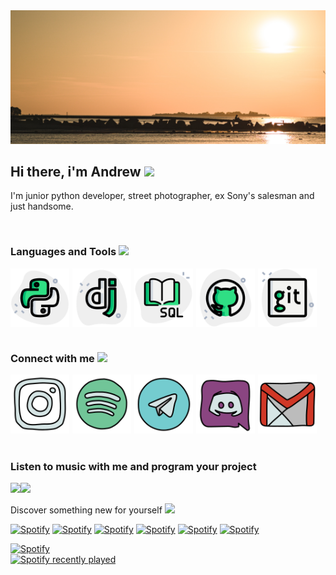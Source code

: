 <img src="./assets/cover.jpg" alt="Python">

## Hi there, i'm Andrew <img src="https://media.giphy.com/media/hvRJCLFzcasrR4ia7z/giphy.gif" width="25px">

I'm junior python developer, street photographer, ex Sony's salesman and just handsome.

<br>

### Languages and Tools <img src="https://media.giphy.com/media/XT9HMdwmpHqqOu1f1a/giphy.gif" width="25px">

<div style="display: flex; flex-wrap: wrap;">
  <img src="./assets/image-8.png" alt="Python" style="max-width: 94px; height: auto; margin-right: 5px;">
  <img src="./assets/image-7.png" alt="Django" style="max-width: 94px; height: auto; margin-right: 5px;">
  <img src="./assets/image-9.png" alt="SQL" style="max-width: 94px; height: auto; margin-right: 5px;">
  <img src="./assets/image-10.png" alt="GitHub" style="max-width: 94px; height: auto; margin-right: 5px;">
  <img src="./assets/image-11.png" alt="GitHub" style="max-width: 94px; height: auto; margin-right: 5px;">
</div>

<br>

### Connect with me <img src="https://media.giphy.com/media/v1.Y2lkPTc5MGI3NjExd2NzYXM4MWZzd3pveXAxZncxaGcyNGJxbmIxZm0wYzh3bWg0MTRscCZlcD12MV9pbnRlcm5hbF9naWZfYnlfaWQmY3Q9Zw/QSz4qjPPIkt2TWDd8N/giphy.gif" width="25px">

<div style="display: flex; flex-wrap: wrap;">
  <a href="https://www.instagram.com/drew.raw/" style="display: block; margin-right: 5px;">
    <img src="./assets/image-2.png" alt="Instagram link" style="max-width: 94px; height: auto;">
  </a>
  <a href="https://open.spotify.com/user/ldt15dbuezwabm7lje2sl6sam" style="display: block; margin-right: 5px;">
    <img src="./assets/image-6.png" alt="Spotify link" style="max-width: 94px; height: auto;">
  </a>
  <a href="https://t.me/furturnax/" style="display: block; margin-right: 5px;">
    <img src="./assets/image-1.png" alt="Telegram link" style="max-width: 94px; height: auto;">
  </a>
  <a href="https://discord.com/users/furturna" style="display: block; margin-right: 5px;">
    <img src="./assets/image-3.png" alt="Discord link" style="max-width: 94px; height: auto;">
  </a>
  <a href="mailto:furturnax@gmail.com" style="display: block;">
    <img src="./assets/image-5.png" alt="Discord link" style="max-width: 94px; height: auto;">
  </a>
</div>

<br>

### Listen to music with me and program your project

<img src="https://media.giphy.com/media/v1.Y2lkPTc5MGI3NjExcWRqMTlsem9yM292b216eXMwbTBjb3hiZDdocnJ4dmczZGkzeWEyZSZlcD12MV9pbnRlcm5hbF9naWZfYnlfaWQmY3Q9cw/gF2GW1BYjTdfoaKNtu/giphy.gif" width="240px"><img src="https://media.giphy.com/media/v1.Y2lkPTc5MGI3NjExZHVzYzF2MXQ2cjRibWdoajNrbTNzcW01bGF4NHF4dHduemY3ZTloeiZlcD12MV9pbnRlcm5hbF9naWZfYnlfaWQmY3Q9cw/5nqQZQyMNQMjrDVvSE/giphy.gif" width="240px">

Discover something new for yourself <img src="https://media.giphy.com/media/v1.Y2lkPTc5MGI3NjExdGhmdG4zNmRkN2hoeWtsZm1qZXBnNWN0ZXM3bHhicGNzNjQ2M3QwcyZlcD12MV9pbnRlcm5hbF9naWZfYnlfaWQmY3Q9cw/LsVTr9FSIMLox6e3Qw/giphy.gif" width="25px">

[![Spotify](https://img.shields.io/badge/Release%20radar-71C598?style=flat-square)](https://open.spotify.com/playlist/37i9dQZEVXbmqd45k6rn2I)
[![Spotify](https://img.shields.io/badge/Ez%20Dubstep-D6E5E5?style=flat-square)](https://open.spotify.com/playlist/1Zp9GsNyeyvv6juPadIabr) 
[![Spotify](https://img.shields.io/badge/Hard%20Dubstep-D03827?style=flat-square)](https://open.spotify.com/playlist/7HuMUFYMjEhq7xblVUMCT2) 
[![Spotify](https://img.shields.io/badge/Drum%20and%20Bass-4A79AF?style=flat-square)](https://open.spotify.com/playlist/1xohJb3p1quwF8KHkYKv5V)
[![Spotify](https://img.shields.io/badge/Phonk-F0811F?style=flat-square)](https://open.spotify.com/playlist/0eIvDWjGTL03e6rNKNvh1I) 
[![Spotify](https://img.shields.io/badge/Deep%20House-8A4581?style=flat-square)](https://open.spotify.com/playlist/5Cer7hJEvZ4WeQNVTjTDhV)

<div style="display: flex; flex-direction: column;">
  <div>
    <a href="https://open.spotify.com/user/ldt15dbuezwabm7lje2sl6sam">
      <img src="https://novatorem-five-ebon.vercel.app/api/spotify/?background_color=212121" alt="Spotify">
    </a>
  </div>
  <div>
    <a href="https://open.spotify.com/user/ldt15dbuezwabm7lje2sl6sam">
      <img src="https://spotify-recently-played-readme.vercel.app/api?user=ldt15dbuezwabm7lje2sl6sam&width=480" alt="Spotify recently played">
    </a>
  </div>
</div>
